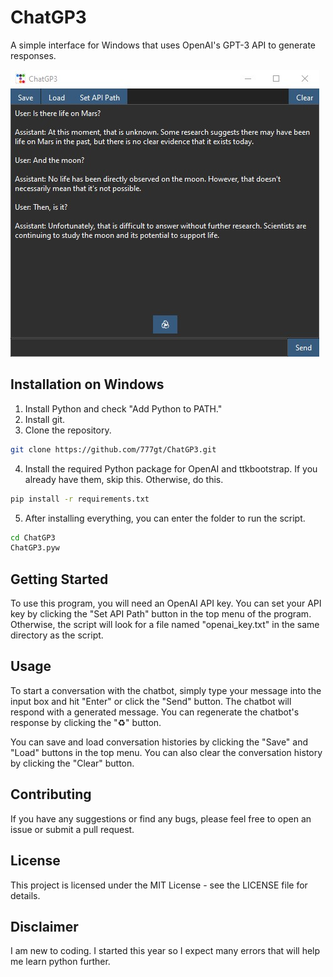# ChatGP3

A simple interface for Windows that uses OpenAI's GPT-3 API to generate responses.

![Conversation between User and Assistant](preview.jpg)

## Installation on Windows
1. Install Python and check "Add Python to PATH."
2. Install git.
3. Clone the repository.
```bash
git clone https://github.com/777gt/ChatGP3.git
```
4. Install the required Python package for OpenAI and ttkbootstrap. If you already have them, skip this. Otherwise, do this.
```bash
pip install -r requirements.txt
```
5. After installing everything, you can enter the folder to run the script.
```bash
cd ChatGP3
ChatGP3.pyw
```

## Getting Started

To use this program, you will need an OpenAI API key. You can set your API key by clicking the "Set API Path" button in the top menu of the program. Otherwise, the script will look for a file named "openai_key.txt" in the same directory as the script.

## Usage

To start a conversation with the chatbot, simply type your message into the input box and hit "Enter" or click the "Send" button. The chatbot will respond with a generated message. You can regenerate the chatbot's response by clicking the "♻️" button.

You can save and load conversation histories by clicking the "Save" and "Load" buttons in the top menu. You can also clear the conversation history by clicking the "Clear" button.

## Contributing

If you have any suggestions or find any bugs, please feel free to open an issue or submit a pull request.

## License
This project is licensed under the MIT License - see the LICENSE file for details.

## Disclaimer

I am new to coding. I started this year so I expect many errors that will help me learn python further.

